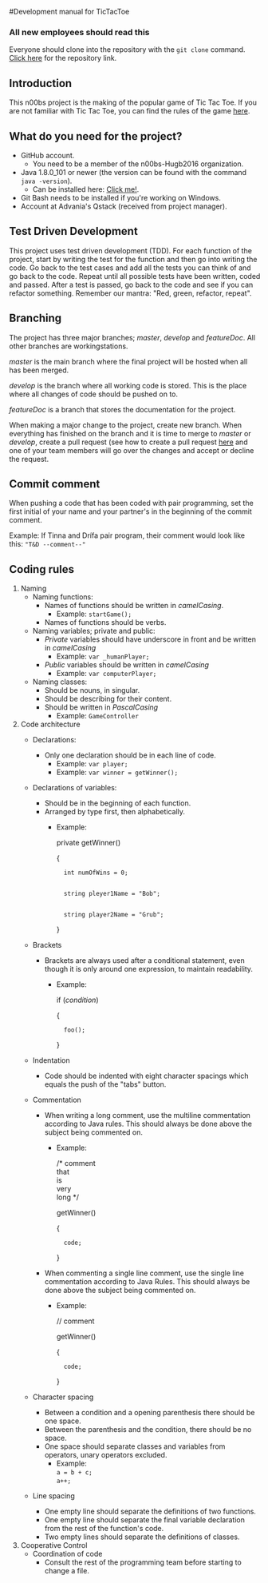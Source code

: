 #Development manual for TicTacToe
### All new employees should read this

Everyone should clone into the repository with the `git clone` command. [Click here](https://github.com/n00bs-Hugb2016/TicTacToe.git) for the repository link.

## Introduction
This n00bs project is the making of the popular game of Tic Tac Toe. If you are not familiar with Tic Tac Toe, you can find the rules of the game [here](https://en.wikipedia.org/wiki/Tic-tac-toe). 

## What do you need for the project?
* GitHub account.
	* You need to be a member of the n00bs-Hugb2016 organization.
* Java 1.8.0_101 or newer (the version can be found with the command `java -version`).
	* Can be installed here: [Click me!]( http://www.oracle.com/technetwork/java/javase/downloads/jdk8-downloads-2133151.html).
* Git Bash needs to be installed if you're working on Windows.
* Account at Advania's Qstack (received from project manager).

## Test Driven Development
This project uses test driven development (TDD). For each function of the project, start by writing the test for the function and then go into writing the code. Go back to the test cases and add all the tests you can think of and go back to the code. Repeat until all possible tests have been written, coded and passed. After a test is passed, go back to the code and see if you can refactor something. Remember our mantra: "Red, green, refactor, repeat". 

## Branching
The project has three major branches; *master*, *develop* and *featureDoc*. All other branches are workingstations.

_master_ is the main branch where the final project will be hosted when all has been merged.

_develop_ is the branch where all working code is stored. This is the place where all changes of code should be pushed on to.

_featureDoc_ is a branch that stores the documentation for the project.

When making a major change to the project, create new branch. When everything has finished on the branch and it is time to merge to *master* or *develop*, create a pull request (see how to create a pull request [here](https://help.github.com/articles/creating-a-pull-request/) and one of your team members will go over the changes and accept or decline the request. 

## Commit comment
When pushing a code that has been coded with pair programming, set the first initial of your name and your partner's in the beginning of the commit comment.

Example: If Tinna and Drífa pair program, their comment would look like this:
`"T&D --comment--"`

## Coding rules
1. Naming
	* Naming functions:
		* Names of functions should be written in *camelCasing*.
			* Example: `startGame();`
		* Names of functions should be verbs.
	* Naming variables; private and public:
		* *Private* variables should have underscore in front and be written in *camelCasing*
			* Example: `var _humanPlayer;`
		* *Public* variables should be written in *camelCasing*
			* Example: `var computerPlayer;`
	* Naming classes:
		* Should be nouns, in singular.
		* Should be describing for their content.
		* Should be written in *PascalCasing*
			* Example: `GameController`
2. Code architecture
	* Declarations:
		* Only one declaration should be in each line of code.
			* Example:  `var player;`
			* Example: `var winner = getWinner();`
	* Declarations of variables:
		* Should be in the beginning of each function.
		* Arranged by type first, then alphabetically.
			* Example:  
			

				private getWinner()  


				{  


				 	int numOfWins = 0;  


					string pleyer1Name = "Bob";  


					string player2Name = "Grub";  


				 }
	* Brackets
		* Brackets are always used after a conditional statement, even though it is only around one expression, to maintain readability.
			* Example:  
				

				if (*condition*)  


				{  


					foo();  
				}

	* Indentation
		* Code should be indented with eight character spacings which equals the push of the "tabs" button.
	* Commentation
		* When writing a long comment, use the multiline commentation according to Java rules. This should always be done above the subject being commented on.
			* Example:  
				

				/* comment  
				that  
				is  
				very  
				long */   


				getWinner()  


				{  


					code;  


				}
		* When commenting a single line comment, use the single line commentation according to Java Rules. This should always be done above the subject being commented on.
			* Example:  
				

				// comment  


				getWinner()  


				{  


					code;  
				}
	* Character spacing
		* Between a condition and a opening parenthesis there should be one space.
		* Between the parenthesis and the condition, there should be no space.
		* One space should separate classes and variables from operators, unary operators excluded.
			* Example:  
				`a = b + c;`  
				`a++;`  
	* Line spacing
		* One empty line should separate the definitions of two functions.
		* One empty line should separate the final variable declaration from the rest of the function's code.
		* Two empty lines should separate the definitions of classes.
3. Cooperative Control
	* Coordination of code
		* Consult the rest of the programming team before starting to change a file.

